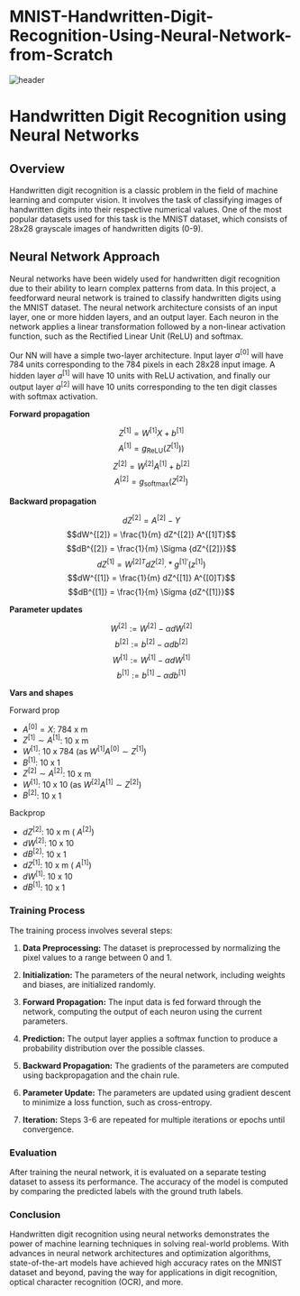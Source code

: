 # MNIST-Handwritten-Digit-Recognition-Using-Neural-Network-from-Scratch

![header](https://github.com/bitsdaddy/MNIST-Handwritten-Digit-Recognition-Using-Neural-Network-from-Scratch/assets/91019246/7445cb57-d85f-40e9-aca5-4f51c8e21eb6)

# Handwritten Digit Recognition using Neural Networks

## Overview

Handwritten digit recognition is a classic problem in the field of machine learning and computer vision. It involves the task of classifying images of handwritten digits into their respective numerical values. One of the most popular datasets used for this task is the MNIST dataset, which consists of 28x28 grayscale images of handwritten digits (0-9).

## Neural Network Approach

Neural networks have been widely used for handwritten digit recognition due to their ability to learn complex patterns from data. In this project, a feedforward neural network is trained to classify handwritten digits using the MNIST dataset. The neural network architecture consists of an input layer, one or more hidden layers, and an output layer. Each neuron in the network applies a linear transformation followed by a non-linear activation function, such as the Rectified Linear Unit (ReLU) and softmax.

Our NN will have a simple two-layer architecture. Input layer $a^{[0]}$ will have 784 units corresponding to the 784 pixels in each 28x28 input image. A hidden layer $a^{[1]}$ will have 10 units with ReLU activation, and finally our output layer $a^{[2]}$ will have 10 units corresponding to the ten digit classes with softmax activation.

**Forward propagation**

$$Z^{[1]} = W^{[1]} X + b^{[1]}$$
$$A^{[1]} = g_{\text{ReLU}}(Z^{[1]}))$$
$$Z^{[2]} = W^{[2]} A^{[1]} + b^{[2]}$$
$$A^{[2]} = g_{\text{softmax}}(Z^{[2]})$$

**Backward propagation**

$$dZ^{[2]} = A^{[2]} - Y$$
$$dW^{[2]} = \frac{1}{m} dZ^{[2]} A^{[1]T}$$
$$dB^{[2]} = \frac{1}{m} \Sigma {dZ^{[2]}}$$
$$dZ^{[1]} = W^{[2]T} dZ^{[2]} .* g^{[1]\prime} (z^{[1]})$$
$$dW^{[1]} = \frac{1}{m} dZ^{[1]} A^{[0]T}$$
$$dB^{[1]} = \frac{1}{m} \Sigma {dZ^{[1]}}$$

**Parameter updates**

$$W^{[2]} := W^{[2]} - \alpha dW^{[2]}$$
$$b^{[2]} := b^{[2]} - \alpha db^{[2]}$$
$$W^{[1]} := W^{[1]} - \alpha dW^{[1]}$$
$$b^{[1]} := b^{[1]} - \alpha db^{[1]}$$

**Vars and shapes**

Forward prop

- $A^{[0]} = X$: 784 x m
- $Z^{[1]} \sim A^{[1]}$: 10 x m
- $W^{[1]}$: 10 x 784 (as $W^{[1]} A^{[0]} \sim Z^{[1]}$)
- $B^{[1]}$: 10 x 1
- $Z^{[2]} \sim A^{[2]}$: 10 x m
- $W^{[1]}$: 10 x 10 (as $W^{[2]} A^{[1]} \sim Z^{[2]}$)
- $B^{[2]}$: 10 x 1

Backprop

- $dZ^{[2]}$: 10 x m ($~A^{[2]}$)
- $dW^{[2]}$: 10 x 10
- $dB^{[2]}$: 10 x 1
- $dZ^{[1]}$: 10 x m ($~A^{[1]}$)
- $dW^{[1]}$: 10 x 10
- $dB^{[1]}$: 10 x 1

### Training Process

The training process involves several steps:

1. **Data Preprocessing:** The dataset is preprocessed by normalizing the pixel values to a range between 0 and 1.

2. **Initialization:** The parameters of the neural network, including weights and biases, are initialized randomly.

3. **Forward Propagation:** The input data is fed forward through the network, computing the output of each neuron using the current parameters.

4. **Prediction:** The output layer applies a softmax function to produce a probability distribution over the possible classes.

5. **Backward Propagation:** The gradients of the parameters are computed using backpropagation and the chain rule.

6. **Parameter Update:** The parameters are updated using gradient descent to minimize a loss function, such as cross-entropy.

7. **Iteration:** Steps 3-6 are repeated for multiple iterations or epochs until convergence.

### Evaluation

After training the neural network, it is evaluated on a separate testing dataset to assess its performance. The accuracy of the model is computed by comparing the predicted labels with the ground truth labels.

### Conclusion

Handwritten digit recognition using neural networks demonstrates the power of machine learning techniques in solving real-world problems. With advances in neural network architectures and optimization algorithms, state-of-the-art models have achieved high accuracy rates on the MNIST dataset and beyond, paving the way for applications in digit recognition, optical character recognition (OCR), and more.
